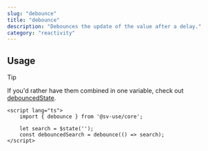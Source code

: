 ```yaml
---
slug: "debounce"
title: "debounce"
description: "Debounces the update of the value after a delay."
category: "reactivity"
---
```


## Usage

> [!TIP]
> If you'd rather have them combined in one variable, check out [debouncedState](/docs/states/debounced-state).

```svelte
<script lang="ts">
	import { debounce } from '@sv-use/core';

	let search = $state('');
	const debouncedSearch = debounce(() => search);
</script>
```
